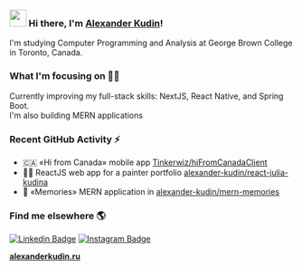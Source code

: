 ### <img src="https://media.giphy.com/media/hvRJCLFzcasrR4ia7z/giphy.gif" width="30px"> Hi there, I'm [Alexander Kudin](http://alexanderkudin.ru)!

I'm studying Computer Programming and Analysis at George Brown College in Toronto, Canada.

### What I'm focusing on 👨‍💻

Currently improving my full-stack skills: NextJS, React Native, and Spring Boot.<br />
I'm also building MERN applications

### Recent GitHub Activity ⚡
<!-- POST-LIST:START -->
- 🇨🇦 «Hi from Canada» mobile app [Tinkerwiz/hiFromCanadaClient](https://github.com/Tinkerwiz/hiFromCanadaClient)
- 🧑‍🎨 ReactJS web app for a painter portfolio [alexander-kudin/react-julia-kudina](https://github.com/alexander-kudin/react-julia-kudina)
- 💭 «Memories» MERN application in [alexander-kudin/mern-memories](https://github.com/alexander-kudin/mern-memories)
<!-- POST-LIST:END -->

### Find me elsewhere 🌎

[![Linkedin Badge](https://img.shields.io/badge/-LinkedIn-blue?style=flat-square&logo=Linkedin&logoColor=white&link=https://www.linkedin.com/in/alexanderkudin/)](https://www.linkedin.com/in/alexanderkudin/)  [![Instagram Badge](https://img.shields.io/badge/Instagram-blue?style=flat-square&logo=instagram&logoColor=white)](https://www.instagram.com/imalexanderkudin/)


**[alexanderkudin.ru](http://alexanderkudin.ru)**

[website]: http://alexanderkudin.ru
[instagram]: https://www.instagram.com/imalexanderkudin/
[linkedin]: https://www.linkedin.com/in/alexanderkudin/
